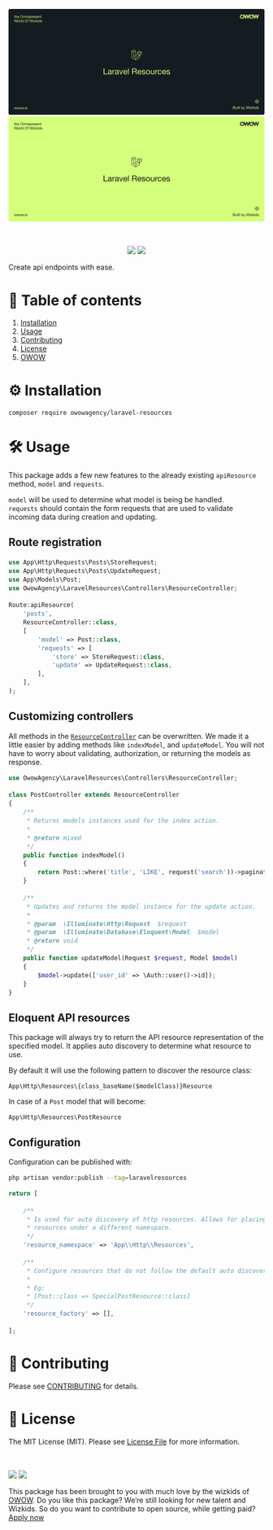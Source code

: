 ![banner-dark](./assets/banner-dark.svg#gh-dark-mode-only)
![banner-light](./assets/banner-light.svg#gh-light-mode-only)

<br>

<p align="center">
    <img src="https://img.shields.io/packagist/v/owowagency/laravel-resources">
    <img src="https://github.com/owowagency/laravel-resources/actions/workflows/test.yml/badge.svg">
</p>

Create api endpoints with ease.

# 📖 Table of contents

1. [Installation](#%EF%B8%8F-installation)
1. [Usage](#-usage)
1. [Contributing](#-contributing)
1. [License](#-license)
1. [OWOW](#owow)

# ⚙️ Installation

```bash
composer require owowagency/laravel-resources
```

# 🛠 Usage

This package adds a few new features to the already existing `apiResource` method, `model` and `requests`.

`model` will be used to determine what model is being be handled. <br>
`requests` should contain the form requests that are used to validate incoming data during creation and updating.

## Route registration

```php
use App\Http\Requests\Posts\StoreRequest;
use App\Http\Requests\Posts\UpdateRequest;
use App\Models\Post;
use OwowAgency\LaravelResources\Controllers\ResourceController;

Route:apiResource(
    'posts',
    ResourceController::class,
    [
        'model' => Post::class,
        'requests' => [
            'store' => StoreRequest::class,
            'update' => UpdateRequest::class,
        ],
    ],
);
```

## Customizing controllers

All methods in the [`ResourceController`](https://github.com/owowagency/laravel-resources/blob/master/src/Controllers/ResourceController.php) can be overwritten. We made it a little easier by adding methods like `indexModel`, and `updateModel`. You will not have to worry about validating, authorization, or returning the models as response.

```php
use OwowAgency\LaravelResources\Controllers\ResourceController;

class PostController extends ResourceController
{
    /**
     * Returns models instances used for the index action.
     * 
     * @return mixed
     */
    public function indexModel()
    {
        return Post::where('title', 'LIKE', request('search'))->paginate();
    }

    /**
     * Updates and returns the model instance for the update action.
     * 
     * @param  \Illuminate\Http\Request  $request
     * @param  \Illuminate\Database\Eloquent\Model  $model
     * @return void
     */
    public function updateModel(Request $request, Model $model)
    {
        $model->update(['user_id' => \Auth::user()->id]);
    }
}
```

## Eloquent API resources

This package will always try to return the API resource representation of the specified model. It applies auto discovery to determine what resource to use.

By default it will use the following pattern to discover the resource class:

```
App\Http\Resources\{class_baseName($modelClass)}Resource
```

In case of a `Post` model that will become:

```
App\Http\Resources\PostResource
```

## Configuration

Configuration can be published with:

```bash
php artisan vendor:publish --tag=laravelresources
```

```php
return [

    /**
     * Is used for auto discovery of http resources. Allows for placing
     * resources under a different namespace.
     */
    'resource_namespace' => 'App\\Http\\Resources',

    /**
     * Configure resources that do not follow the default auto discovery rules.
     * 
     * Eg:
     * [Post::class => SpecialPostResource::class]
     */
    'resource_factory' => [],

];
```

# 🫶 Contributing

Please see [CONTRIBUTING](./CONTRIBUTING.md) for details.

# 📜 License

The MIT License (MIT). Please see [License File](./LICENSE) for more information.

<br>
<br>

<img id="owow" src="https://user-images.githubusercontent.com/45201651/176249441-e83226be-7281-4ddb-ad4a-9100f8862d4e.svg#gh-light-mode-only" width="150">
<img id="owow" src="https://user-images.githubusercontent.com/45201651/176249444-ceede6f9-3c2e-481d-87c3-3a72ca497e65.svg#gh-dark-mode-only" width="150">

This package has been brought to you with much love by the wizkids of [OWOW](https://owow.io/). Do you like this package? We’re still looking for new talent and Wizkids. So do you want to contribute to open source, while getting paid? [Apply now](https://owow.io/jobs)

